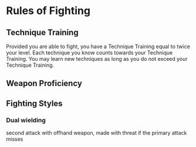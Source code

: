 # Rules of Fighting

## Technique Training

Provided you are able to fight, you have a Technique Training equal to twice your level. Each technique you know counts towards your Technique Training. You may learn new techniques as long as you do not exceed your Technique Training.

## Weapon Proficiency

## Fighting Styles

### Dual wielding

second attack with offhand weapon, made with threat if the primary attack misses



